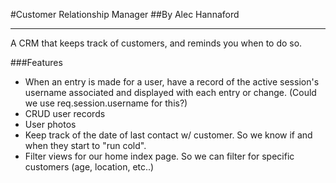 #Customer Relationship Manager
##By Alec Hannaford

-----

A CRM that keeps track of customers, and reminds you when to do so.

###Features
- When an entry is made for a user, have a record of the active session's username associated and displayed with each entry or change. (Could we use req.session.username for this?)
- CRUD user records
- User photos
- Keep track of the date of last contact w/ customer. So we know if and when they start to "run cold".
- Filter views for our home index page. So we can filter for specific customers (age, location, etc..)